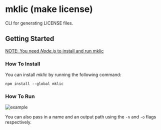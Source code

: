 <!-- Variables -->
[Node.js]: https://nodejs.org/en/
[example]: https://media.discordapp.net/attachments/815217091254681610/1038456169729105950/out.gif

<!-- Main -->
# mklic (make license)
CLI for generating LICENSE files.


## Getting Started
<ins>NOTE: You need *[Node.js]* to install and run mklic</ins>


### How To Install
You can install *mklic* by running the following command:

```
npm install --global mklic
```


### How To Run
![example]

You can also pass in a name and an output path using the `-n` and `-o` flags respectively.
